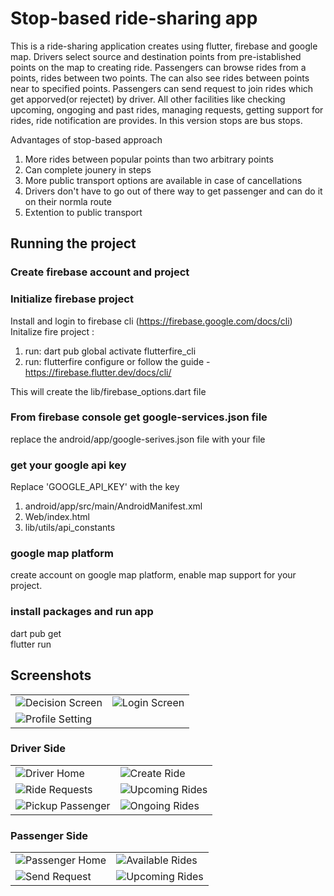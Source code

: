 # Stop-based ride-sharing app

This is a ride-sharing application creates using flutter, firebase and google map. Drivers select source and destination points from pre-istablished points on the map to creating ride. Passengers can browse rides from a points, rides between two points. The can also see rides between points near to specified points. Passengers can send request to join rides which get apporved(or rejectet) by driver. All other facilities like checking upcoming, ongoging and past rides, managing requests, getting support for rides, ride notification are provides. In this version stops are bus stops.   

Advantages of stop-based approach  
1) More rides between popular points than two arbitrary points
2) Can complete jounery in steps
3) More public transport options are available in case of cancellations
4) Drivers don't have to go out of there way to get passenger and can do it on their normla route
5) Extention to public transport

## Running the project
### Create firebase account and project 

### Initialize firebase project
Install and login to firebase cli (https://firebase.google.com/docs/cli)
Initalize fire project : 
1) run: dart pub global activate flutterfire_cli 
2) run: flutterfire configure 
or follow the guide - https://firebase.flutter.dev/docs/cli/ 

This will create the lib/firebase_options.dart file

### From firebase console get google-services.json file
 replace the android/app/google-serives.json file with your file

### get your google api key  
Replace 'GOOGLE_API_KEY' with the key 
1) android/app/src/main/AndroidManifest.xml
2) Web/index.html
3) lib/utils/api_constants


### google map platform 
create account on google map platform, enable map support for your project.

### install packages and run app 
dart pub get  
flutter run


## Screenshots

|   |  |
| ------------- | ------------- |
| ![Decision Screen](Screenshots/Decision_Screeen.jpg) | ![Login Screen](Screenshots/Login_Register.jpg)  |
| ![Profile Setting](Screenshots/Profile_Setting.jpg)  |  |

### Driver Side
|   |  |
| ------------- | ------------- |
| ![Driver Home](Screenshots/Driver_Home.jpg) | ![Create Ride](Screenshots/Create_Ride.jpg)  |
| ![Ride Requests](Screenshots/Manage_Requests.jpg)  |![Upcoming Rides](Screenshots/Upcoming_Rides_Driver.jpg)   |
| ![Pickup Passenger](Screenshots/Pickup.jpg)  |![Ongoing Rides](Screenshots/Ongoing_Rides.jpg)   |


### Passenger Side
|   |  |
| ------------- | ------------- |
| ![Passenger Home](Screenshots/Passenger_Home.jpg) | ![Available Rides](Screenshots/Ride_Search.jpg)  |
| ![Send Request](Screenshots/Ride_Details.jpg)  |![Upcoming Rides](Screenshots/Upcoming_Rides.jpg)   |


<!-- ### to ignore changes of files containing your apis
git update-index --assume-unchanged android/app/src/main/AndroidManifest.xml 
git update-index --assume-unchanged android/app/google-services.json 
git update-index --assume-unchanged web/index.html 
git update-index --assume-unchanged lib/utils/api_constant.dart  -->